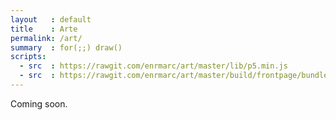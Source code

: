 ```yaml
---
layout   : default
title    : Arte
permalink: /art/
summary  : for(;;) draw()
scripts:
  - src  : https://rawgit.com/enrmarc/art/master/lib/p5.min.js
  - src  : https://rawgit.com/enrmarc/art/master/build/frontpage/bundle.js
---
```


<div id="dots"></div>

Coming soon.